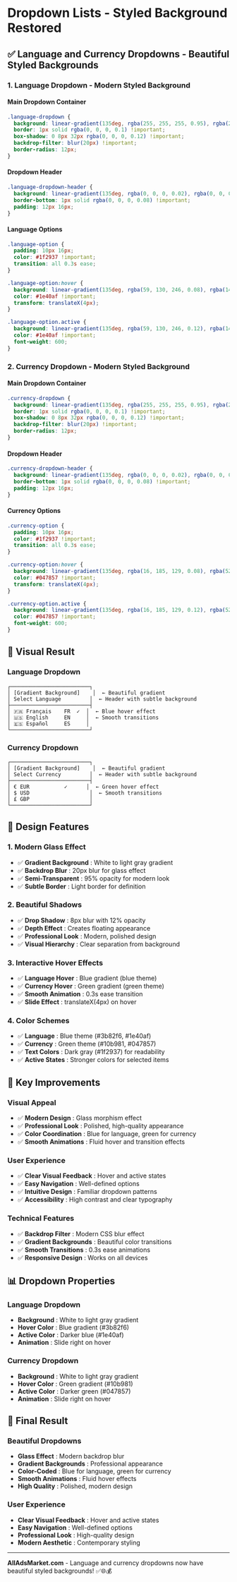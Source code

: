 # Dropdown Lists - Styled Background Restored

## ✅ **Language and Currency Dropdowns - Beautiful Styled Backgrounds**

### **1. Language Dropdown - Modern Styled Background**

#### **Main Dropdown Container**
```css
.language-dropdown {
  background: linear-gradient(135deg, rgba(255, 255, 255, 0.95), rgba(248, 250, 252, 0.95)) !important;
  border: 1px solid rgba(0, 0, 0, 0.1) !important;
  box-shadow: 0 8px 32px rgba(0, 0, 0, 0.12) !important;
  backdrop-filter: blur(20px) !important;
  border-radius: 12px;
}
```

#### **Dropdown Header**
```css
.language-dropdown-header {
  background: linear-gradient(135deg, rgba(0, 0, 0, 0.02), rgba(0, 0, 0, 0.05)) !important;
  border-bottom: 1px solid rgba(0, 0, 0, 0.08) !important;
  padding: 12px 16px;
}
```

#### **Language Options**
```css
.language-option {
  padding: 10px 16px;
  color: #1f2937 !important;
  transition: all 0.3s ease;
}

.language-option:hover {
  background: linear-gradient(135deg, rgba(59, 130, 246, 0.08), rgba(147, 197, 253, 0.08)) !important;
  color: #1e40af !important;
  transform: translateX(4px);
}

.language-option.active {
  background: linear-gradient(135deg, rgba(59, 130, 246, 0.12), rgba(147, 197, 253, 0.12)) !important;
  color: #1e40af !important;
  font-weight: 600;
}
```

### **2. Currency Dropdown - Modern Styled Background**

#### **Main Dropdown Container**
```css
.currency-dropdown {
  background: linear-gradient(135deg, rgba(255, 255, 255, 0.95), rgba(248, 250, 252, 0.95)) !important;
  border: 1px solid rgba(0, 0, 0, 0.1) !important;
  box-shadow: 0 8px 32px rgba(0, 0, 0, 0.12) !important;
  backdrop-filter: blur(20px) !important;
  border-radius: 12px;
}
```

#### **Dropdown Header**
```css
.currency-dropdown-header {
  background: linear-gradient(135deg, rgba(0, 0, 0, 0.02), rgba(0, 0, 0, 0.05)) !important;
  border-bottom: 1px solid rgba(0, 0, 0, 0.08) !important;
  padding: 12px 16px;
}
```

#### **Currency Options**
```css
.currency-option {
  padding: 10px 16px;
  color: #1f2937 !important;
  transition: all 0.3s ease;
}

.currency-option:hover {
  background: linear-gradient(135deg, rgba(16, 185, 129, 0.08), rgba(52, 211, 153, 0.08)) !important;
  color: #047857 !important;
  transform: translateX(4px);
}

.currency-option.active {
  background: linear-gradient(135deg, rgba(16, 185, 129, 0.12), rgba(52, 211, 153, 0.12)) !important;
  color: #047857 !important;
  font-weight: 600;
}
```

## 📱 **Visual Result**

### **Language Dropdown**
```
┌─────────────────────────┐
│ [Gradient Background]    │  ← Beautiful gradient
│ Select Language         │  ← Header with subtle background
├─────────────────────────┤
│ 🇫🇷 Français    FR  ✓  │  ← Blue hover effect
│ 🇺🇸 English     EN     │  ← Smooth transitions
│ 🇪🇸 Español     ES     │
└─────────────────────────┘
```

### **Currency Dropdown**
```
┌─────────────────────────┐
│ [Gradient Background]    │  ← Beautiful gradient
│ Select Currency         │  ← Header with subtle background
├─────────────────────────┤
│ € EUR           ✓      │  ← Green hover effect
│ $ USD                   │  ← Smooth transitions
│ £ GBP                   │
└─────────────────────────┘
```

## 🎨 **Design Features**

### **1. Modern Glass Effect**
- ✅ **Gradient Background** : White to light gray gradient
- ✅ **Backdrop Blur** : 20px blur for glass effect
- ✅ **Semi-Transparent** : 95% opacity for modern look
- ✅ **Subtle Border** : Light border for definition

### **2. Beautiful Shadows**
- ✅ **Drop Shadow** : 8px blur with 12% opacity
- ✅ **Depth Effect** : Creates floating appearance
- ✅ **Professional Look** : Modern, polished design
- ✅ **Visual Hierarchy** : Clear separation from background

### **3. Interactive Hover Effects**
- ✅ **Language Hover** : Blue gradient (blue theme)
- ✅ **Currency Hover** : Green gradient (green theme)
- ✅ **Smooth Animation** : 0.3s ease transition
- ✅ **Slide Effect** : translateX(4px) on hover

### **4. Color Schemes**
- ✅ **Language** : Blue theme (#3b82f6, #1e40af)
- ✅ **Currency** : Green theme (#10b981, #047857)
- ✅ **Text Colors** : Dark gray (#1f2937) for readability
- ✅ **Active States** : Stronger colors for selected items

## 🎯 **Key Improvements**

### **Visual Appeal**
- ✅ **Modern Design** : Glass morphism effect
- ✅ **Professional Look** : Polished, high-quality appearance
- ✅ **Color Coordination** : Blue for language, green for currency
- ✅ **Smooth Animations** : Fluid hover and transition effects

### **User Experience**
- ✅ **Clear Visual Feedback** : Hover and active states
- ✅ **Easy Navigation** : Well-defined options
- ✅ **Intuitive Design** : Familiar dropdown patterns
- ✅ **Accessibility** : High contrast and clear typography

### **Technical Features**
- ✅ **Backdrop Filter** : Modern CSS blur effect
- ✅ **Gradient Backgrounds** : Beautiful color transitions
- ✅ **Smooth Transitions** : 0.3s ease animations
- ✅ **Responsive Design** : Works on all devices

## 📊 **Dropdown Properties**

### **Language Dropdown**
- **Background** : White to light gray gradient
- **Hover Color** : Blue gradient (#3b82f6)
- **Active Color** : Darker blue (#1e40af)
- **Animation** : Slide right on hover

### **Currency Dropdown**
- **Background** : White to light gray gradient
- **Hover Color** : Green gradient (#10b981)
- **Active Color** : Darker green (#047857)
- **Animation** : Slide right on hover

## 🎯 **Final Result**

### **Beautiful Dropdowns**
- **Glass Effect** : Modern backdrop blur
- **Gradient Backgrounds** : Professional appearance
- **Color-Coded** : Blue for language, green for currency
- **Smooth Animations** : Fluid hover effects
- **High Quality** : Polished, modern design

### **User Experience**
- **Clear Visual Feedback** : Hover and active states
- **Easy Navigation** : Well-defined options
- **Professional Look** : High-quality design
- **Modern Aesthetic** : Contemporary styling

---

**AllAdsMarket.com** - Language and currency dropdowns now have beautiful styled backgrounds! ✅🌐💰

